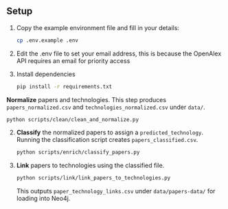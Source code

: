 ## Setup

1. Copy the example environment file and fill in your details:
   ```bash
   cp .env.example .env
   ```

2. Edit the .env file to set your email address, this is because the OpenAlex API requires an email for priority access

3. Install dependencies
    ```bash
    pip install -r requirements.txt
    ```


**Normalize** papers and technologies.
   This step produces `papers_normalized.csv` and `technologies_normalized.csv`
   under `data/`.
   ```bash
   python scripts/clean/clean_and_normalize.py
   ```
2. **Classify** the normalized papers to assign a `predicted_technology`.
   Running the classification script creates `papers_classified.csv`.
   ```bash
   python scripts/enrich/classify_papers.py
   ```
3. **Link** papers to technologies using the classified file.
   ```bash
   python scripts/link/link_papers_to_technologies.py
   ```
   This outputs `paper_technology_links.csv` under `data/papers-data/` for
   loading into Neo4j.